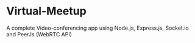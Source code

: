 # Virtual-Meetup
A complete Video-conferencing app using Node.js, Express.js, Socket.io and PeerJs (WebRTC API)
